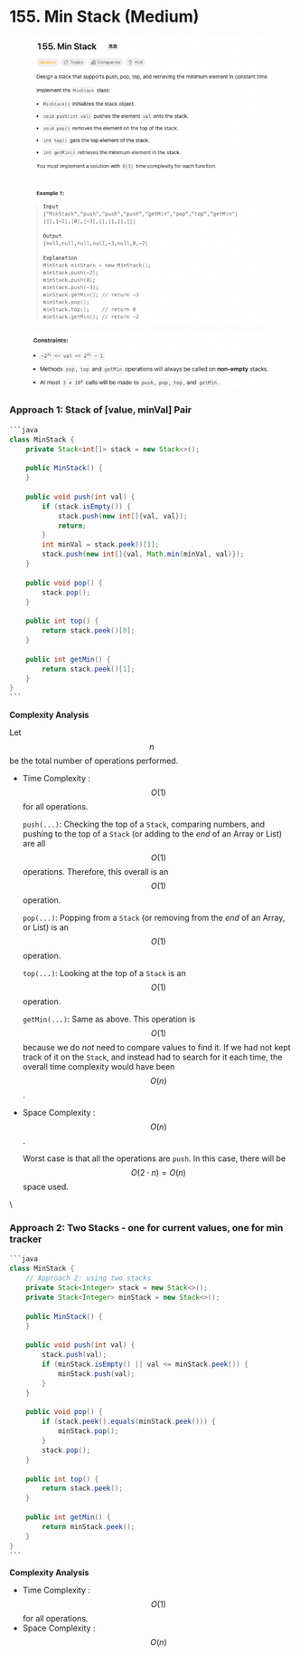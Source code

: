 # 155. Min Stack (Medium)

<figure><img src="../../.gitbook/assets/image (50).png" alt=""><figcaption></figcaption></figure>

<figure><img src="../../.gitbook/assets/image (51).png" alt=""><figcaption></figcaption></figure>

### Approach 1: Stack of \[value, minVal] Pair

````java
```java
class MinStack {
    private Stack<int[]> stack = new Stack<>();
    
    public MinStack() {
    }
    
    public void push(int val) {
        if (stack.isEmpty()) {
            stack.push(new int[]{val, val});
            return;
        }
        int minVal = stack.peek()[1];
        stack.push(new int[]{val, Math.min(minVal, val)});
    }
    
    public void pop() {
        stack.pop();
    }
    
    public int top() {
        return stack.peek()[0];
    }
    
    public int getMin() {
        return stack.peek()[1];
    }
}
```
````

**Complexity Analysis**

Let $$n$$ be the total number of operations performed.

*   Time Complexity : $$O(1)$$ for all operations.

    `push(...)`: Checking the top of a `Stack`, comparing numbers, and pushing to the top of a `Stack` (or adding to the _end_ of an Array or List) are all $$O(1)$$ operations. Therefore, this overall is an $$O(1)$$ operation.

    `pop(...)`: Popping from a `Stack` (or removing from the _end_ of an Array, or List) is an $$O(1)$$ operation.

    `top(...)`: Looking at the top of a `Stack` is an $$O(1)$$ operation.

    `getMin(...)`: Same as above. This operation is $$O(1)$$ because we do _not_ need to compare values to find it. If we had not kept track of it on the `Stack`, and instead had to search for it each time, the overall time complexity would have been $$O(n)$$.
*   Space Complexity : $$O(n)$$.

    Worst case is that all the operations are `push`. In this case, there will be $$O(2⋅n)=O(n)$$ space used.

\


### Approach 2: Two Stacks - one for current values, one for min tracker

````java
```java
class MinStack {
    // Approach 2: using two stacks
    private Stack<Integer> stack = new Stack<>();
    private Stack<Integer> minStack = new Stack<>();

    public MinStack() {
    }
    
    public void push(int val) {
        stack.push(val);
        if (minStack.isEmpty() || val <= minStack.peek()) {
            minStack.push(val);
        }
    }
    
    public void pop() {
        if (stack.peek().equals(minStack.peek())) {
            minStack.pop();
        }
        stack.pop();
    }
    
    public int top() {
        return stack.peek();
    }
    
    public int getMin() {
        return minStack.peek();
    }
}
```
````

**Complexity Analysis**

* Time Complexity : $$O(1)$$ for all operations.
* Space Complexity : $$O(n)$$
